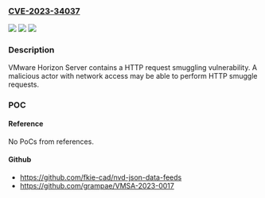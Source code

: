 ### [CVE-2023-34037](https://cve.mitre.org/cgi-bin/cvename.cgi?name=CVE-2023-34037)
![](https://img.shields.io/static/v1?label=Product&message=VMware%20Horizon%20Server&color=blue)
![](https://img.shields.io/static/v1?label=Version&message=%3D%20Horizon%20Server%202306%2C%20Horizon%20Server%202303%2C%20Horizon%20Server%202212%2C%20Horizon%20Server%202209%2C%20Horizon%20Server%202206%2C%20Horizon%20Server%202111.x%2C%20Horizon%20Server%202106%2C%20Horizon%20Server%202103%2C%20Horizon%20Server%202012%2C%20Horizon%20Server%202006%20&color=brighgreen)
![](https://img.shields.io/static/v1?label=Vulnerability&message=Request%20smuggling%20vulnerability&color=brighgreen)

### Description

VMware Horizon Server contains a HTTP request smuggling vulnerability. A malicious actor with network access may be able to perform HTTP smuggle requests.

### POC

#### Reference
No PoCs from references.

#### Github
- https://github.com/fkie-cad/nvd-json-data-feeds
- https://github.com/grampae/VMSA-2023-0017

